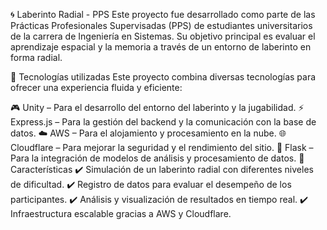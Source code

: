 🌀 Laberinto Radial - PPS
Este proyecto fue desarrollado como parte de las Prácticas Profesionales Supervisadas (PPS) de estudiantes universitarios de la carrera de Ingeniería en Sistemas. Su objetivo principal es evaluar el aprendizaje espacial y la memoria a través de un entorno de laberinto en forma radial.

🚀 Tecnologías utilizadas
Este proyecto combina diversas tecnologías para ofrecer una experiencia fluida y eficiente:

🎮 Unity – Para el desarrollo del entorno del laberinto y la jugabilidad.
⚡ Express.js – Para la gestión del backend y la comunicación con la base de datos.
☁️ AWS – Para el alojamiento y procesamiento en la nube.
🌐 Cloudflare – Para mejorar la seguridad y el rendimiento del sitio.
🐍 Flask – Para la integración de modelos de análisis y procesamiento de datos.
📜 Características
✔️ Simulación de un laberinto radial con diferentes niveles de dificultad.
✔️ Registro de datos para evaluar el desempeño de los participantes.
✔️ Análisis y visualización de resultados en tiempo real.
✔️ Infraestructura escalable gracias a AWS y Cloudflare.
